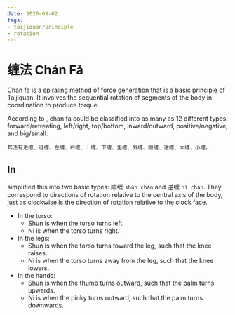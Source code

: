 ```yaml
---
date: 2020-08-02
tags:
- taijiquan/principle
- rotation
---
```


# 缠法 Chán Fǎ

Chan fa is a spiraling method of force generation that is a basic principle of Taijiquan.  It involves the sequential rotation of segments of the body in coordination to produce torque.

According to <chenxin>, chan fa could be classified into as many as 12 different types: forward/retreating, left/right, top/bottom, inward/outward, positive/negative, and big/small:
```
其法有进缠、退缠、左缠、右缠、上缠、下缠、里缠、外缠、顺缠、逆缠、大缠、小缠。
```

## In <practicalmethod>

<hongjunsheng> simplified this into two basic types: 顺缠 `shùn chán` and 逆缠 `nì chán`.  They correspond to directions of rotation relative to the central axis of the body, just as clockwise is the direction of rotation relative to the clock face.

* In the torso:
  * Shun is when the torso turns left.
  * Ni is when the torso turns right.
* In the legs:
  * Shun is when the torso turns toward the leg, such that the knee raises.
  * Ni is when the torso turns away from the leg, such that the knee lowers.
* In the hands:
  * Shun is when the thumb turns outward, such that the palm turns upwards.
  * Ni is when the pinky turns outward, such that the palm turns downwards.
